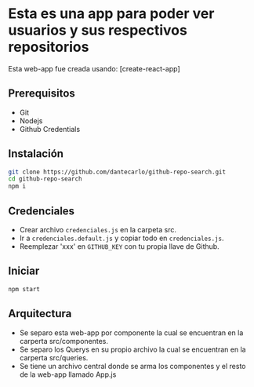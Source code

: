 # Esta es una app para poder ver usuarios y sus respectivos repositorios
Esta web-app fue creada usando: [create-react-app]

## Prerequisitos
- Git
- Nodejs
- Github Credentials

## Instalación
```sh
git clone https://github.com/dantecarlo/github-repo-search.git
cd github-repo-search
npm i
```

## Credenciales
- Crear archivo `credenciales.js` en la carpeta src.
- Ir a `credenciales.default.js` y copiar todo en `credenciales.js`.
- Reemplezar 'xxx' en `GITHUB_KEY` con tu propia llave de Github.

## Iniciar
```sh
npm start
```

## Arquitectura
- Se separo esta web-app por componente la cual se encuentran en la carperta src/componentes.
- Se separo los Querys en su propio archivo la cual se encuentran en la carperta src/queries.
- Se tiene un archivo central donde se arma los componentes y el resto de la web-app llamado App.js

